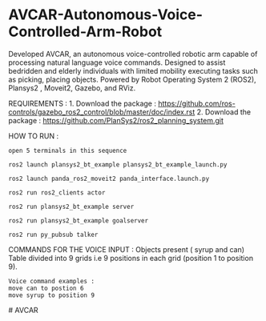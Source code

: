 # AVCAR-Autonomous-Voice-Controlled-Arm-Robot
Developed AVCAR, an autonomous voice-controlled robotic arm capable of processing natural language voice commands. Designed to assist bedridden and elderly individuals with limited mobility executing tasks such as picking, placing objects. Powered by Robot Operating System 2 (ROS2), Plansys2 , Moveit2, Gazebo, and RViz.

REQUIREMENTS :
    1. Download the package :
    https://github.com/ros-controls/gazebo_ros2_control/blob/master/doc/index.rst
    2. Download the package :
    https://github.com/PlanSys2/ros2_planning_system.git


HOW TO RUN :

    open 5 terminals in this sequence

    ros2 launch plansys2_bt_example plansys2_bt_example_launch.py

    ros2 launch panda_ros2_moveit2 panda_interface.launch.py 

    ros2 run ros2_clients actor 

    ros2 run plansys2_bt_example server 

    ros2 run plansys2_bt_example goalserver

    ros2 run py_pubsub talker




COMMANDS FOR THE VOICE INPUT :
    Objects present ( syrup and can)
    Table divided into 9 grids i.e 9 positions in each grid (position 1 to position 9).

    Voice command examples :
    move can to postion 6
    move syrup to position 9


#   A V C A R 
 
 